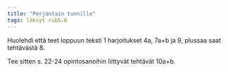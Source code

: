 ```yaml
---
title: "Perjantain tunnille"
tags: läksyt rub5.6
---
```


Huolehdi että teet loppuun teksti 1 harjoitukset 4a, 7a+b ja 9, plussaa saat tehtävästä 8.

Tee sitten s. 22-24 opintosanoihin liittyvät tehtävät 10a+b.